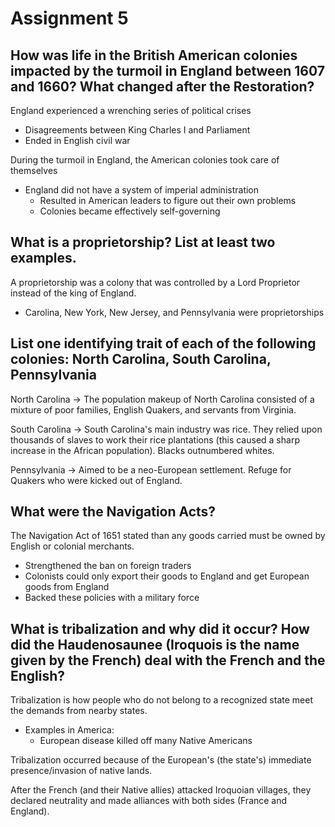 # Assignment 5

## How was life in the British American colonies impacted by the turmoil in England between 1607 and 1660? What changed after the Restoration?

England experienced a wrenching series of political crises
- Disagreements between King Charles I and Parliament
- Ended in English civil war

During the turmoil in England, the American colonies took care of themselves
- England did not have a system of imperial administration
    - Resulted in American leaders to figure out their own problems
    - Colonies became effectively self-governing

## What is a proprietorship? List at least two examples.

A proprietorship was a colony that was controlled by a Lord Proprietor instead
of the king of England.
- Carolina, New York, New Jersey, and Pennsylvania were proprietorships

## List one identifying trait of each of the following colonies: North Carolina, South Carolina, Pennsylvania

North Carolina -> The population makeup of North Carolina consisted of a
mixture of poor families, English Quakers, and servants from Virginia.

South Carolina -> South Carolina's main industry was rice. They relied upon
thousands of slaves to work their rice plantations (this caused a sharp
increase in the African population). Blacks outnumbered whites.

Pennsylvania -> Aimed to be a neo-European settlement. Refuge for Quakers who
were kicked out of England.

## What were the Navigation Acts?

The Navigation Act of 1651 stated than any goods carried must be owned by
English or colonial merchants.
- Strengthened the ban on foreign traders
- Colonists could only export their goods to England and get European goods
  from England
- Backed these policies with a military force

## What is tribalization and why did it occur? How did the Haudenosaunee (Iroquois is the name given by the French) deal with the French and the English?

Tribalization is how people who do not belong to a recognized state meet the
demands from nearby states.
- Examples in America:
    - European disease killed off many Native Americans

Tribalization occurred because of the European's (the state's) immediate
presence/invasion of native lands.

After the French (and their Native allies) attacked Iroquoian villages, they
declared neutrality and made alliances with both sides (France and England).

